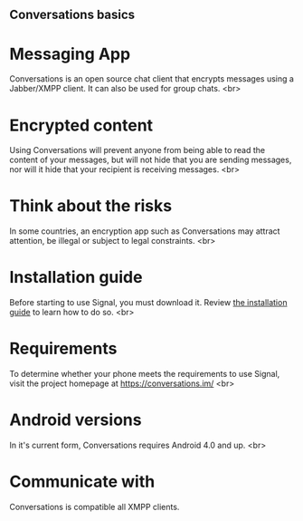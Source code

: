 
## Conversations basics

# Messaging App
Conversations is an open source chat client that encrypts messages using a Jabber/XMPP client. It can also be used for group chats.
&lt;br&gt;
# Encrypted content
Using Conversations will prevent anyone from being able to read the content of your messages, but will not hide that you are sending messages, nor will it hide that your recipient is receiving messages.
&lt;br&gt;
# Think about the risks
In some countries, an encryption app such as Conversations may attract attention, be illegal or subject to legal constraints.
&lt;br&gt;
# Installation guide
Before starting to use Signal, you must download it. Review [the installation guide](topics/tool-6-conversations/0-getting-started/4-1-howto-install.md) to learn how to do so.
&lt;br&gt;
# Requirements
To determine whether your phone meets the requirements to use Signal, visit the project homepage at https://conversations.im/
&lt;br&gt;
# Android versions
In it&#39;s current form, Conversations requires Android 4.0 and up.
&lt;br&gt;
# Communicate with
 Conversations is compatible all XMPP clients.
